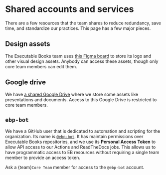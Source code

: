 # Shared accounts and services

There are a few resources that the team shares to reduce redundancy, save time, and standardize our practices.
This page has a few major pieces.

## Design assets

The Executable Books team uses [this Figma board](https://www.figma.com/file/ZptZUfzGznnT8GhIplnZBU/icon) to store its logo and other visual design assets.
Anybody can access these assets, though only core team members can edit them.

## Google drive

We have [a shared Google Drive](https://drive.google.com/drive/folders/1lg4YpS3BpMnra4bVmkwfaTmYGYn42l3d?usp=sharing) where we store some assets like presentations and documents.
Access to this Google Drive is restricted to core team members.

## `ebp-bot`

We have a GitHub user that is dedicated to automation and scripting for the organization.
Its name is [`@ebp-bot`](https://github.com/ebp-bot).
It has maintain permissions over Executable Books repositories, and we use its **Personal Access Token** to allow API access to our Actions and ReadTheDocs jobs.
This allows us to have programmatic access to EB resources without requiring a single team member to provide an access token.

Ask a {team}`Core Team` member for access to the `@ebp-bot` account.
